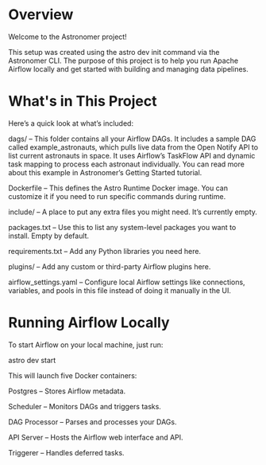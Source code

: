 Overview
========

Welcome to the Astronomer project! 

This setup was created using the astro dev init command via the Astronomer CLI. The purpose of this project is to help you run Apache Airflow locally and get started with building and managing data pipelines.

What's in This Project
========

Here’s a quick look at what’s included:

dags/ – This folder contains all your Airflow DAGs. It includes a sample DAG called example_astronauts, which pulls live data from the Open Notify API to list current astronauts in space. It uses Airflow’s TaskFlow API and dynamic task mapping to process each astronaut individually. You can read more about this example in Astronomer’s Getting Started tutorial.

Dockerfile – This defines the Astro Runtime Docker image. You can customize it if you need to run specific commands during runtime.

include/ – A place to put any extra files you might need. It’s currently empty.

packages.txt – Use this to list any system-level packages you want to install. Empty by default.

requirements.txt – Add any Python libraries you need here.

plugins/ – Add any custom or third-party Airflow plugins here.

airflow_settings.yaml – Configure local Airflow settings like connections, variables, and pools in this file instead of doing it manually in the UI.

Running Airflow Locally
========

To start Airflow on your local machine, just run:

astro dev start

This will launch five Docker containers:

Postgres – Stores Airflow metadata.

Scheduler – Monitors DAGs and triggers tasks.

DAG Processor – Parses and processes your DAGs.

API Server – Hosts the Airflow web interface and API.

Triggerer – Handles deferred tasks.
